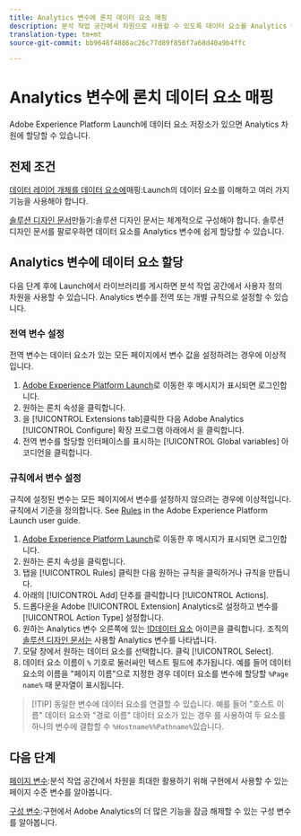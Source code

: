 ```yaml
---
title: Analytics 변수에 론치 데이터 요소 매핑
description: 분석 작업 공간에서 차원으로 사용할 수 있도록 데이터 요소를 Analytics 변수에 할당합니다.
translation-type: tm+mt
source-git-commit: bb9648f4886ac26c77d89f850f7a68d40a9b4ffc

---
```



# Analytics 변수에 론치 데이터 요소 매핑

Adobe Experience Platform Launch에 데이터 요소 저장소가 있으면 Analytics 차원에 할당할 수 있습니다.

## 전제 조건

[데이터 레이어 개체를 데이터 요소에](layer-to-elements.md)매핑:Launch의 데이터 요소를 이해하고 여러 가지 기능을 사용해야 합니다.

[솔루션 디자인 문서](../prepare/solution-design.md)만들기:솔루션 디자인 문서는 체계적으로 구성해야 합니다. 솔루션 디자인 문서를 팔로우하면 데이터 요소를 Analytics 변수에 쉽게 할당할 수 있습니다.

## Analytics 변수에 데이터 요소 할당

다음 단계 후에 Launch에서 라이브러리를 게시하면 분석 작업 공간에서 사용자 정의 차원을 사용할 수 있습니다. Analytics 변수를 전역 또는 개별 규칙으로 설정할 수 있습니다.

### 전역 변수 설정

전역 변수는 데이터 요소가 있는 모든 페이지에서 변수 값을 설정하려는 경우에 이상적입니다.

1. [Adobe Experience Platform Launch](https://launch.adobe.com)로 이동한 후 메시지가 표시되면 로그인합니다.
1. 원하는 론치 속성을 클릭합니다.
1. 을 [!UICONTROL Extensions tab]클릭한 다음 Adobe Analytics [!UICONTROL Configure] 확장 프로그램 아래에서 을 클릭합니다.
1. 전역 변수를 할당할 인터페이스를 표시하는 [!UICONTROL Global variables] 아코디언을 클릭합니다.

### 규칙에서 변수 설정

규칙에 설정된 변수는 모든 페이지에서 변수를 설정하지 않으려는 경우에 이상적입니다. 규칙에서 기준을 정의합니다. See [Rules](https://docs.adobe.com/content/help/en/launch/using/reference/manage-resources/rules.html) in the Adobe Experience Platform Launch user guide.

1. [Adobe Experience Platform Launch](https://launch.adobe.com)로 이동한 후 메시지가 표시되면 로그인합니다.
1. 원하는 론치 속성을 클릭합니다.
1. 탭을 [!UICONTROL Rules] 클릭한 다음 원하는 규칙을 클릭하거나 규칙을 만듭니다.
1. 아래의 [!UICONTROL Add] 단추를 클릭합니다 [!UICONTROL Actions].
1. 드롭다운을 Adobe [!UICONTROL Extension] Analytics로 설정하고 변수를 [!UICONTROL Action Type] 설정합니다.
1. 원하는 Analytics 변수 오른쪽에 있는 [!D데이터 요소](assets/data-element.png) 아이콘을 클릭합니다. 조직의 [솔루션 디자인 문서는](../prepare/solution-design.md) 사용할 Analytics 변수를 나타냅니다.
1. 모달 창에서 원하는 데이터 요소를 선택합니다. 클릭 [!UICONTROL Select].
1. 데이터 요소 이름이 `%` 기호로 둘러싸인 텍스트 필드에 추가됩니다. 예를 들어 데이터 요소의 이름을 &quot;페이지 이름&quot;으로 지정한 경우 데이터 요소를 변수에 할당할 `%Page name%` 때 문자열이 표시됩니다.

> [!TIP] 동일한 변수에 데이터 요소를 연결할 수 있습니다. 예를 들어 &quot;호스트 이름&quot; 데이터 요소와 &quot;경로 이름&quot; 데이터 요소가 있는 경우 를 사용하여 두 요소를 하나의 변수에 결합할 수 `%Hostname%%Pathname%`있습니다.

## 다음 단계

[페이지 변수](../vars/page-vars/page-variables.md):분석 작업 공간에서 차원을 최대한 활용하기 위해 구현에서 사용할 수 있는 페이지 수준 변수를 알아봅니다.

[구성 변수](../vars/config-vars/configuration-variables.md):구현에서 Adobe Analytics의 더 많은 기능을 잠금 해제할 수 있는 구성 변수를 알아봅니다.
